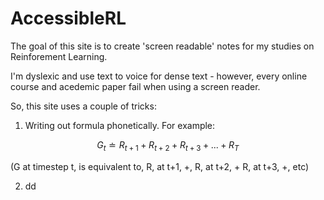 # AccessibleRL

The goal of this site is to create 'screen readable' notes for my studies on Reinforement Learning.

I'm dyslexic and use text to voice for dense text - however, every online course and acedemic paper fail when using a screen reader.

So, this site uses a couple of tricks:

1. Writing out formula phonetically. For example:

$$
G_t \doteq R_{t+1} + R_{t+2} + R_{t+3} + ... + R_{T}
$$

(G at timestep t, is equivalent to, R, at t+1, +, R, at t+2, + R, at t+3, +, etc)

2. dd
